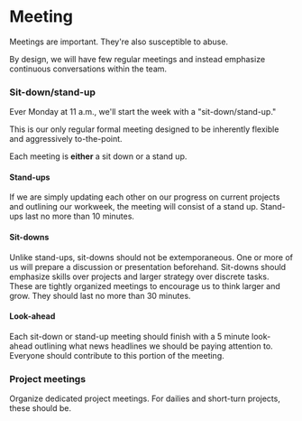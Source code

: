 # Meeting

Meetings are important. They're also susceptible to abuse.

By design, we will have few regular meetings and instead emphasize continuous conversations within the team.

### Sit-down/stand-up

Ever Monday at 11 a.m., we'll start the week with a "sit-down/stand-up."

This is our only regular formal meeting designed to be inherently flexible and aggressively to-the-point.

Each meeting is **either** a sit down or a stand up.

#### Stand-ups

If we are simply updating each other on our progress on current projects and outlining our workweek, the meeting will consist of a stand up. Stand-ups last no more than 10 minutes.

#### Sit-downs

Unlike stand-ups, sit-downs should not be extemporaneous. One or more of us will prepare a discussion or presentation beforehand. Sit-downs should emphasize skills over projects and larger strategy over discrete tasks. These are tightly organized meetings to encourage us to think larger and grow. They should last no more than 30 minutes.

#### Look-ahead

Each sit-down or stand-up meeting should finish with a 5 minute look-ahead outlining what news headlines we should be paying attention to. Everyone should contribute to this portion of the meeting.

### Project meetings

Organize dedicated project meetings. For dailies and short-turn projects, these should be.





